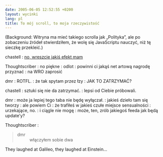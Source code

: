 ```yaml
---
date: 2005-06-05 12:52:55 +0200
layout: wycinki
lang: pl
title: To mój scroll, to moja rzeczywistość
---
```


(Background: Witryna ma mieć takiego scrolla jak „Polityka”, ale po zobaczeniu źródeł stwierdziłem, że wolę się JavaScriptu nauczyć, niż tę sieczkę przekleić.)

chastell
: [no, wreszcie jakiś efekt mam](wycinki/scroll.html 'to tylko takie poletko doświadczalne')

Thoughtscriber
: no piękne
: odlot
: powinni ci jakąś net artową nagrodę przyznać
: na WRO zaprosić

dmr
: ROTFL.
: że tak spytam przez łzy
: JAK TO ZATRZYMAĆ?

chastell
: sztuki się nie da zatrzymać.
: lepsi od Ciebie próbowali.

dmr
: może ja lepiej tego taba nie będę wyłączał.
: jakieś dzieło tam się tworzy
: ale powiem Ci
: że trafiłeś w jakieś czułe miejsce sensualności
: urzekające, no.
: i ciągle nie mogę
: może, ten, zrób jakiegoś feeda jak będą update’y?

Thoughtscriber
: <blockquote><dl><dt>dmr</dt><dd>włączyłem sobie dwa</dd></dl></blockquote>

They laughed at Galileo, they laughed at Einstein…
